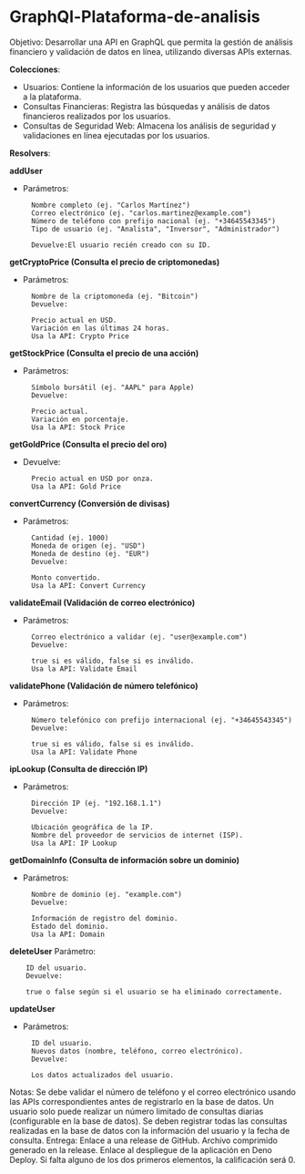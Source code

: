 # GraphQl-Plataforma-de-analisis

Objetivo:
Desarrollar una API en GraphQL que permita la gestión de análisis financiero y validación de datos en línea, utilizando diversas APIs externas.

**Colecciones**:
- Usuarios: Contiene la información de los usuarios que pueden acceder a la plataforma.
- Consultas Financieras: Registra las búsquedas y análisis de datos financieros realizados por los usuarios.
- Consultas de Seguridad Web: Almacena los análisis de seguridad y validaciones en línea ejecutadas por los usuarios.

**Resolvers**:

**addUser**
- Parámetros:

        Nombre completo (ej. "Carlos Martínez")
        Correo electrónico (ej. "carlos.martinez@example.com")
        Número de teléfono con prefijo nacional (ej. "+34645543345")
        Tipo de usuario (ej. "Analista", "Inversor", "Administrador")
  
        Devuelve:El usuario recién creado con su ID.
  
**getCryptoPrice (Consulta el precio de criptomonedas)**
- Parámetros:

        Nombre de la criptomoneda (ej. "Bitcoin")
        Devuelve:
        
        Precio actual en USD.
        Variación en las últimas 24 horas.
        Usa la API: Crypto Price

**getStockPrice (Consulta el precio de una acción)**
- Parámetros:
        
        Símbolo bursátil (ej. "AAPL" para Apple)
        Devuelve:
        
        Precio actual.
        Variación en porcentaje.
        Usa la API: Stock Price

**getGoldPrice (Consulta el precio del oro)**
- Devuelve:
        
        Precio actual en USD por onza.
        Usa la API: Gold Price
        
**convertCurrency (Conversión de divisas)**
- Parámetros:
        
        Cantidad (ej. 1000)
        Moneda de origen (ej. "USD")
        Moneda de destino (ej. "EUR")
        Devuelve:
        
        Monto convertido.
        Usa la API: Convert Currency

**validateEmail (Validación de correo electrónico)**
- Parámetros:
        
        Correo electrónico a validar (ej. "user@example.com")
        Devuelve:
        
        true si es válido, false si es inválido.
        Usa la API: Validate Email

**validatePhone (Validación de número telefónico)**
- Parámetros:

        Número telefónico con prefijo internacional (ej. "+34645543345")
        Devuelve:
        
        true si es válido, false si es inválido.
        Usa la API: Validate Phone

**ipLookup (Consulta de dirección IP)**
- Parámetros:
        
        Dirección IP (ej. "192.168.1.1")
        Devuelve:
        
        Ubicación geográfica de la IP.
        Nombre del proveedor de servicios de internet (ISP).
        Usa la API: IP Lookup

**getDomainInfo (Consulta de información sobre un dominio)**
- Parámetros:

        Nombre de dominio (ej. "example.com")
        Devuelve:
        
        Información de registro del dominio.
        Estado del dominio.
        Usa la API: Domain

**deleteUser**
Parámetro:

        ID del usuario.
        Devuelve:
        
        true o false según si el usuario se ha eliminado correctamente.
**updateUser**
- Parámetros:

        ID del usuario.
        Nuevos datos (nombre, teléfono, correo electrónico).
        Devuelve:
        
        Los datos actualizados del usuario.
Notas:
Se debe validar el número de teléfono y el correo electrónico usando las APIs correspondientes antes de registrarlo en la base de datos.
Un usuario solo puede realizar un número limitado de consultas diarias (configurable en la base de datos).
Se deben registrar todas las consultas realizadas en la base de datos con la información del usuario y la fecha de consulta.
Entrega:
Enlace a una release de GitHub.
Archivo comprimido generado en la release.
Enlace al despliegue de la aplicación en Deno Deploy.
Si falta alguno de los dos primeros elementos, la calificación será 0.
